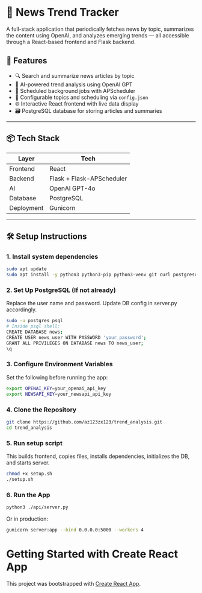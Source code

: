 # 📰 News Trend Tracker

A full-stack application that periodically fetches news by topic, summarizes the content using OpenAI, and analyzes emerging trends — all accessible through a React-based frontend and Flask backend.

## 🚀 Features

- 🔍 Search and summarize news articles by topic
- 🧠 AI-powered trend analysis using OpenAI GPT
- 🔁 Scheduled background jobs with APScheduler
- 🔧 Configurable topics and scheduling via `config.json`
- 🌐 Interactive React frontend with live data display
- 🗃️ PostgreSQL database for storing articles and summaries

---

## 📦 Tech Stack

| Layer       | Tech           |
|-------------|----------------|
| Frontend    | React |
| Backend     | Flask + Flask-APScheduler |
| AI          | OpenAI GPT-4o |
| Database    | PostgreSQL |
| Deployment  | Gunicorn |
---

## 🛠️ Setup Instructions

### 1. Install system dependencies
```bash
sudo apt update
sudo apt install -y python3 python3-pip python3-venv git curl postgresql postgresql-contrib nginx nodejs npm
```

### 2. Set Up PostgreSQL (If not already)
Replace the user name and password. Update DB config in server.py accordingly.
```bash
sudo -u postgres psql
# Inside psql shell:
CREATE DATABASE news;
CREATE USER news_user WITH PASSWORD 'your_password';
GRANT ALL PRIVILEGES ON DATABASE news TO news_user;
\q
```

### 3. Configure Environment Variables
Set the following before running the app:
```bash
export OPENAI_KEY=your_openai_api_key
export NEWSAPI_KEY=your_newsapi_api_key
```

###  4. Clone the Repository
```bash
git clone https://github.com/az123zx123/trend_analysis.git
cd trend_analysis
```

### 5. Run setup script
This builds frontend, copies files, installs dependencies, initializes the DB, and starts server.
```bash
chmod +x setup.sh
./setup.sh
```

### 6. Run the App
```bash
python3 ./api/server.py 
```
Or in production:
```bash
gunicorn server:app --bind 0.0.0.0:5000 --workers 4
```

# Getting Started with Create React App

This project was bootstrapped with [Create React App](https://github.com/facebook/create-react-app).